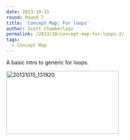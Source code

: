 ```yaml
---
date: 2013-10-15
round: Round 7
title: 'Concept Map: For loops'
author: Scott Chamberlain
permalink: /2013/10/concept-map-for-loops-2/
tags:
  - Concept Map
---
```

A basic intro to generic for loops.

[<img class="alignnone size-medium wp-image-4762" alt="20131015_131920" src="http://files.software-carpentry.org/training-course/2013/10/20131015_131920-300x168.jpg" width="300" height="168" />][1]

 [1]: http://files.software-carpentry.org/training-course/2013/10/20131015_131920.jpg
